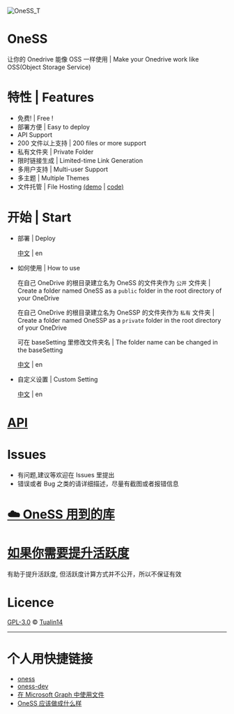 ![OneSS_T](https://mystatic.dza.vin/OneSS/OneSS_T.svg "OneSS_T")

# OneSS

让你的 Onedrive 能像 OSS 一样使用 | Make your Onedrive work like OSS(Object Storage Service)

# 特性 | Features

- 免费! | Free !
- 部署方便 | Easy to deploy
- API Support
- 200 文件以上支持 | 200 files or more support
- 私有文件夹 | Private Folder
- 限时链接生成 | Limited-time Link Generation
- 多用户支持 | Multi-user Support
- 多主题 | Multiple Themes
- 文件托管 | File Hosting [(demo](https://mystatic.dza.vin/OneSS.html) | [code)](https://github.com/Tualin14/MyStatic/blob/main/OneSS.html)

# 开始 | Start

- 部署 | Deploy

  [中文](./doc/zh/deploy_zh.md) | en

- 如何使用 | How to use

  在自己 OneDrive 的根目录建立名为 OneSS 的文件夹作为 `公开` 文件夹 | Create a folder named OneSS as a `public` folder in the root directory of your OneDrive

  在自己 OneDrive 的根目录建立名为 OneSSP 的文件夹作为 `私有` 文件夹 | Create a folder named OneSSP as a `private` folder in the root directory of your OneDrive

  可在 baseSetting 里修改文件夹名 | The folder name can be changed in the baseSetting

  [中文](./doc/zh/use_zh.md) | en

- 自定义设置 | Custom Setting

  [中文](./doc/zh/customSetting_zh.md) | en

# [API](./doc/api/api.md)

# Issues

- 有问题,建议等欢迎在 Issues 里提出
- 错误或者 Bug 之类的请详细描述，尽量有截图或者报错信息

# [☁️ OneSS 用到的库](https://github.com/stars/Tualin14/lists/oness-%E7%94%A8%E5%88%B0%E7%9A%84%E5%BA%93)

# [如果你需要提升活跃度](./auto/README.md)

有助于提升活跃度, 但活跃度计算方式并不公开，所以不保证有效

# Licence

[GPL-3.0](LICENSE) © [Tualin14](https://github.com/Tualin14)

---

# 个人用快捷链接

- [oness](https://oss.dza.vin/)
- [oness-dev](https://oss-dev.dza.vin/)
- [在 Microsoft Graph 中使用文件](https://docs.microsoft.com/zh-cn/graph/api/resources/onedrive?view=graph-rest-1.0)
- [OneSS 应该做成什么样](https://www.dzaaaaaa.com/blog/LSW/OneSS应该做成什么样)
